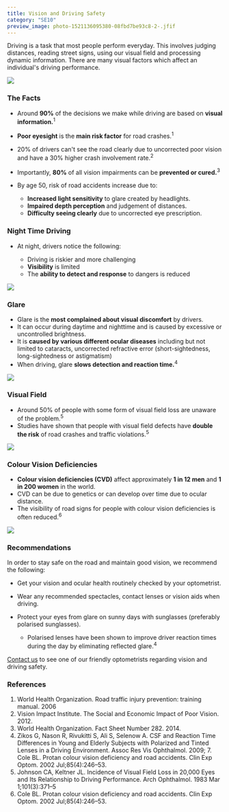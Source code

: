 ```yaml
---
title: Vision and Driving Safety
category: "SE10"
preview_image: photo-1521136095380-08fbd7be93c8-2-.jfif
---
```


<div class="employee-heading">

Driving is a task that most people perform everyday. This involves judging distances, reading street signs, using our visual field and processing dynamic information. There are many visual factors which affect an individual's driving performance.

![](/uploads/driving-sore-eyes.jpg)

### The Facts

- Around **90%** of the decisions we make while driving are based on **visual information.**<sup>1</sup>
- **Poor eyesight** is the **main risk factor** for road crashes.<sup>1</sup>
- 20% of drivers can't see the road clearly due to uncorrected poor vision and have a 30% higher crash involvement rate.<sup>2</sup>
- Importantly, **80%** of all vision impairments can be **prevented or cured.**<sup>3</sup>
- By age 50, risk of road accidents increase due to:

  - **Increased light sensitivity** to glare created by headlights.
  - **Impaired depth perception** and judgement of distances.
  - **Difficulty seeing clearly** due to uncorrected eye prescription.

### Night Time Driving

- At night, drivers notice the following:

  - Driving is riskier and more challenging
  - **Visibility** is limited
  - The **ability to detect and response** to dangers is reduced

![](/uploads/night-driving.jpg)

### Glare

- Glare is the **most complained about visual discomfort** by drivers.
- It can occur during daytime and nighttime and is caused by excessive or uncontrolled brightness.
- It is **caused by various different ocular diseases** including but not limited to cataracts, uncorrected refractive error (short-sightedness, long-sightedness or astigmatism)
- When driving, glare **slows detection and reaction time.**<sup>4</sup>

![](/uploads/glare-driving.jpg)

### Visual Field

- Around 50% of people with some form of visual field loss are unaware of the problem.<sup>5</sup>
- Studies have shown that people with visual field defects have **double the risk** of road crashes and traffic violations.<sup>5</sup>

![](/uploads/visual-field-driving.png)

### Colour Vision Deficiencies

- **Colour vision deficiencies (CVD)** affect approximately **1 in 12 men** and **1 in 200 women** in the world.
- CVD can be due to genetics or can develop over time due to ocular distance.
- The visibility of road signs for people with colour vision deficiencies is often reduced.<sup>6</sup>

![](/uploads/colour-vision-traffic-lights.jpg)

### Recommendations

In order to stay safe on the road and maintain good vision, we recommend the following:

- Get your vision and ocular health routinely checked by your optometrist.
- Wear any recommended spectacles, contact lenses or vision aids when driving.
- Protect your eyes from glare on sunny days with sunglasses (preferably polarised sunglasses).

  - ​Polarised lenses have been shown to improve driver reaction times during the day by eliminating reflected glare.<sup>4</sup>

[Contact us](https://www.innovativeeyecare.com.au/contact) to see one of our friendly optometrists regarding vision and driving safety.

### References

1. World Health Organization. Road traffic injury prevention: training manual. 2006
2. Vision Impact Institute. The Social and Economic Impact of Poor Vision. 2012.
3. World Health Organization. Fact Sheet Number 282. 2014.
4. Zikos G, Nason R, Rivukitti S, Ali S, Selenow A. CSF and Reaction Time Differences in Young and Elderly Subjects with Polarized and Tinted Lenses in a Driving Environment. Assoc Res Vis Ophthalmol. 2009; 7. Cole BL. Protan colour vision deficiency and road accidents. Clin Exp Optom. 2002 Jul;85(4):246–53.
5. Johnson CA, Keltner JL. Incidence of Visual Field Loss in 20,000 Eyes and Its Relationship to Driving Performance. Arch Ophthalmol. 1983 Mar 1;101(3):371–5
6. Cole BL. Protan colour vision deficiency and road accidents. Clin Exp Optom. 2002 Jul;85(4):246–53.
